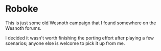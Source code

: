 # Roboke
This is just some old Wesnoth campaign that I found somewhere on the Wesnoth forums.

I decided it wasn't worth finishing the porting effort after playing a few scenarios; anyone else is welcome to pick it up from me.
